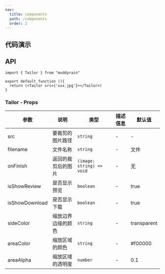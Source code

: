 ```yaml
---
nav:
  title: components
  path: /components
  order: 2
---
```


## 代码演示

<code src="./demo/demo1.tsx"></code>


## API

``` tsx | pure
import { Tailor } from "muddyrain"

export default function (){
  return (<Tailor src={'xxx.jpg'}></Tailor>)
}
```

### Tailor - Props

| 参数         | 说明     | 类型           | 描述信息 | 默认值 |
| ------------| -------- | -----------   | ------  | ----- |
| src  | 要裁剪的图片路径  | `string`  | - | - |
| filename  | 文件名称  | `string`  | - | 文件 |
| onFinish  | 返回的裁剪后的图片  | `(image: string) => void`  | - | 无 |
| isShowReview  | 是否显示预览  | `boolean`  | - | true |
| isShowDownload  | 是否显示下载  | `boolean`  | - | true |
| sideColor  | 缩放边界边缘的颜色  | `string`  | - | transparent |
| areaColor  | 缩放区域的颜色  | `string`  | - | #f00000 |
| areaAlpha  | 缩放区域的透明度  | `number`  | - | 0.1 |


